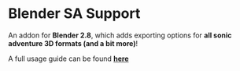 # Blender SA Support
An addon for **Blender 2.8**, which adds exporting options for **all sonic adventure 3D formats (and a bit more)**!

A full usage guide can be found **[here](https://github.com/Justin113D/BlenderSASupport/wiki#how-to-create-model-mods-for-the-sonic-adventure-games)**
